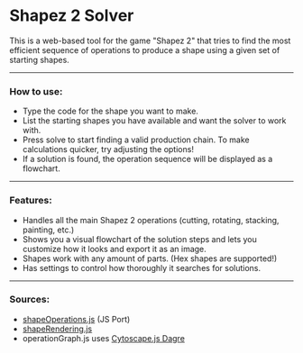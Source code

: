 # Shapez 2 Solver

This is a web-based tool for the game "Shapez 2" that tries to find the most efficient sequence of operations to produce a shape using a given set of starting shapes.

---

### How to use:

- Type the code for the shape you want to make.
- List the starting shapes you have available and want the solver to work with.
- Press solve to start finding a valid production chain. To make calculations quicker, try adjusting the options!
- If a solution is found, the operation sequence will be displayed as a flowchart.

---

### Features:

- Handles all the main Shapez 2 operations (cutting, rotating, stacking, painting, etc.)
- Shows you a visual flowchart of the solution steps and lets you customize how it looks and export it as an image.
- Shapes work with any amount of parts. (Hex shapes are supported!)
- Has settings to control how thoroughly it searches for solutions.

---

### Sources:

- [shapeOperations.js](https://github.com/tobspr-games/shapez-2-discord-bot) (JS Port)
- [shapeRendering.js](https://github.com/Loupau38/loupau38.github.io/blob/main/assets/scripts/shapeViewer.js)
- operationGraph.js uses [Cytoscape.js Dagre](https://github.com/cytoscape/cytoscape.js-dagre)

